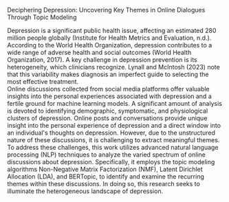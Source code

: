 Deciphering Depression: Uncovering Key Themes in Online Dialogues Through Topic Modeling   

Depression is a significant public health issue, affecting an estimated 280 million people globally (Institute for Health Metrics and Evaluation, n.d.). According to the World Health Organization, depression contributes to a wide range of adverse health and social outcomes (World Health Organization, 2017). A key challenge in depression prevention is its heterogeneity, which clinicians recognize. Lynall and McIntosh (2023) note that this variability makes diagnosis an imperfect guide to selecting the most effective treatment.  
Online discussions collected from social media platforms offer valuable insights into the personal experiences associated with depression and a fertile ground for machine learning models. A significant amount of analysis is devoted to identifying demographic, symptomatic, and physiological clusters of depression. Online posts and conversations provide unique insight into the personal experience of depression and a direct window into an individual's thoughts on depression. However, due to the unstructured nature of these discussions, it is challenging to extract meaningful themes.  
To address these challenges, this work utilizes advanced natural language processing (NLP) techniques to analyze the varied spectrum of online discussions about depression. Specifically, it employs the topic modeling algorithms Non-Negative Matrix Factorization (NMF), Latent Dirichlet Allocation (LDA), and BERTopic, to identify and examine the recurring themes within these discussions. In doing so, this research seeks to illuminate the heterogeneous landscape of depression.

